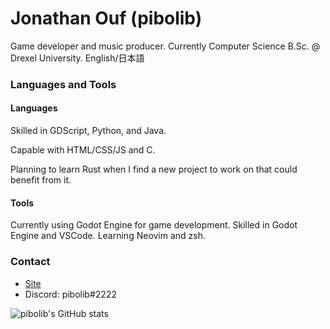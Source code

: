 # Jonathan Ouf (pibolib)

Game developer and music producer. Currently Computer Science B.Sc. @ Drexel University.
English/日本語

### Languages and Tools

#### Languages
Skilled in GDScript, Python, and Java.

Capable with HTML/CSS/JS and C.

Planning to learn Rust when I find a new project to work on that could benefit from it.

#### Tools
Currently using Godot Engine for game development.
Skilled in Godot Engine and VSCode.
Learning Neovim and zsh.

### Contact

- [Site](https://www.pibolib.xyz/#contact)
- Discord: pibolib#2222

![pibolib's GitHub stats](https://github-readme-stats.vercel.app/api?username=pibolib&show_icons=true&theme=tokyonight)
